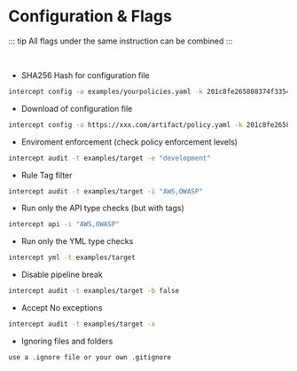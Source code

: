 
# Configuration & Flags


::: tip
All flags under the same instruction can be combined
:::


<br>

- SHA256 Hash for configuration file 
```sh
intercept config -a examples/yourpolicies.yaml -k 201c8fe265808374f3354768410401216632b9f2f68f9b15c85403da75327396
```
- Download of configuration file
```sh
intercept config -a https://xxx.com/artifact/policy.yaml -k 201c8fe26580(...)
```
- Enviroment enforcement (check policy enforcement levels)
```sh
intercept audit -t examples/target -e "development"
```
- Rule Tag filter
```sh
intercept audit -t examples/target -i "AWS,OWASP"
```
- Run only the API type checks (but with tags)
```sh
intercept api -i "AWS,OWASP"
```


- Run only the YML type checks
```sh
intercept yml -t examples/target 
```
- Disable pipeline break
```sh
intercept audit -t examples/target -b false
```
- Accept No exceptions 
```sh
intercept audit -t examples/target -x
```
- Ignoring files and folders
```
use a .ignore file or your own .gitignore
```